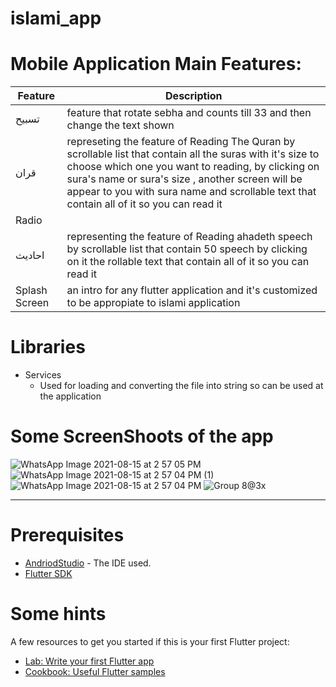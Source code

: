 # islami_app


# Mobile Application Main Features:
Feature | Description
--------|-------------
تسبيح  | feature that rotate sebha and counts till 33 and then change the text shown 
قران   | represeting the feature of Reading The Quran by scrollable list that contain all the suras with it's size to choose which one you want to reading, by clicking on sura's name or sura's size , another screen will be appear to you with sura name and scrollable text that contain all of it so you can read it 
Radio  |
احاديث| representing the feature of Reading ahadeth speech by scrollable list that contain 50 speech by clicking on it the rollable text that contain all of it so you can read it
Splash Screen |an intro for any flutter application and it's customized to be appropiate to islami application


# Libraries
* Services  
  * Used for loading and converting the file into string so can be used at the application 


# Some ScreenShoots of the app
![WhatsApp Image 2021-08-15 at 2 57 05 PM](https://user-images.githubusercontent.com/57330162/129481224-774c7764-9695-4e36-b97b-cb4dd28b26e8.jpeg)
![WhatsApp Image 2021-08-15 at 2 57 04 PM (1)](https://user-images.githubusercontent.com/57330162/129481228-dcadfeed-57f6-4442-99f9-de41ef05f5f8.jpeg)
![WhatsApp Image 2021-08-15 at 2 57 04 PM](https://user-images.githubusercontent.com/57330162/129481233-fabfed59-29af-448e-a483-1ba3b10b4d5a.jpeg)
![Group 8@3x](https://user-images.githubusercontent.com/57330162/129481239-4b551a1b-743b-48d3-9ebd-23bfaf58cba8.png)

-----
# Prerequisites
* [AndriodStudio](https://developer.android.com/studio) - The IDE used.
* [Flutter SDK](https://flutter.dev/)

# Some hints 
A few resources to get you started if this is your first Flutter project:

- [Lab: Write your first Flutter app](https://flutter.dev/docs/get-started/codelab)
- [Cookbook: Useful Flutter samples](https://flutter.dev/docs/cookbook)
